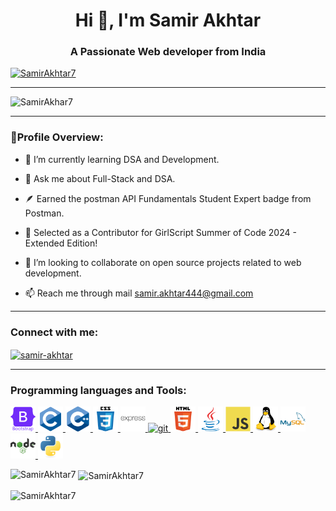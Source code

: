 

<!-- my name-->

<h1 align="center">Hi 👋, I'm Samir Akhtar </h1></p>

<!--Passionate about-->

<h3 align="center">A Passionate Web developer from India</h3>

<!--trophy-->

<p align="left"> <a href="https://github.com/ryo-ma/github-profile-trophy"><img src="https://github-profile-trophy.vercel.app/?username=SamirAkhtar7" alt="SamirAkhtar7" /></a> </p>


<!--profile views-->
----
<p align="left">  <img src="https://komarev.com/ghpvc/?username=SamirAkhar7&label=Page%20views&color=0e75b6&style=flat" alt="SamirAkhar7" </p>

----
  
<!-- 🧑‍💻Profile Overview -->
  
<h3> 👤Profile Overview: </h3>

 - 🌱 I’m currently learning DSA and Development.

 - 💬 Ask me about Full-Stack and DSA.

 - 🪶 Earned the postman API Fundamentals Student Expert badge from Postman.

 - 🎉 Selected as a Contributor for GirlScript Summer of Code 2024 - Extended Edition!

 - 👯 I’m looking to collaborate on open source projects related to web development.

 - 📫 Reach me through mail samir.akhtar444@gmail.com
 
-----
  
<!--stay connected with me-->

<h3 align="left">Connect with me:</h3>
<p align="left">
<a href="https://https://www.linkedin.com/in/samir-akhtar-2a295b25b/" target="blank"><img align="center" src="https://raw.githubusercontent.com/rahuldkjain/github-profile-readme-generator/master/src/images/icons/Social/linked-in-alt.svg" alt="samir-akhtar" height="30" width="40" /></a>
</p>

<!--programming languages and tools-->
----
<h3 align="left">Programming languages and Tools:</h3>
<p align="left"> <a href="https://getbootstrap.com" target="_blank" rel="noreferrer"> <img src="https://raw.githubusercontent.com/devicons/devicon/master/icons/bootstrap/bootstrap-plain-wordmark.svg" alt="bootstrap" width="40" height="40"/> </a> <a href="https://www.cprogramming.com/" target="_blank" rel="noreferrer"> <img src="https://raw.githubusercontent.com/devicons/devicon/master/icons/c/c-original.svg" alt="c" width="40" height="40"/> </a> <a href="https://www.w3schools.com/cpp/" target="_blank" rel="noreferrer"> <img src="https://raw.githubusercontent.com/devicons/devicon/master/icons/cplusplus/cplusplus-original.svg" alt="cplusplus" width="40" height="40"/> </a> <a href="https://www.w3schools.com/css/" target="_blank" rel="noreferrer"> <img src="https://raw.githubusercontent.com/devicons/devicon/master/icons/css3/css3-original-wordmark.svg" alt="css3" width="40" height="40"/> </a> <a href="https://expressjs.com" target="_blank" rel="noreferrer"> <img src="https://raw.githubusercontent.com/devicons/devicon/master/icons/express/express-original-wordmark.svg" alt="express" width="40" height="40"/> </a> <a href="https://git-scm.com/" target="_blank" rel="noreferrer"> <img src="https://www.vectorlogo.zone/logos/git-scm/git-scm-icon.svg" alt="git" width="40" height="40"/> </a> <a href="https://www.w3.org/html/" target="_blank" rel="noreferrer"> <img src="https://raw.githubusercontent.com/devicons/devicon/master/icons/html5/html5-original-wordmark.svg" alt="html5" width="40" height="40"/> </a> <a href="https://www.java.com" target="_blank" rel="noreferrer"> <img src="https://raw.githubusercontent.com/devicons/devicon/master/icons/java/java-original.svg" alt="java" width="40" height="40"/> </a> <a href="https://developer.mozilla.org/en-US/docs/Web/JavaScript" target="_blank" rel="noreferrer"> <img src="https://raw.githubusercontent.com/devicons/devicon/master/icons/javascript/javascript-original.svg" alt="javascript" width="40" height="40"/> </a> <a href="https://www.linux.org/" target="_blank" rel="noreferrer"> <img src="https://raw.githubusercontent.com/devicons/devicon/master/icons/linux/linux-original.svg" alt="linux" width="40" height="40"/> </a> <a href="https://www.mysql.com/" target="_blank" rel="noreferrer"> <img src="https://raw.githubusercontent.com/devicons/devicon/master/icons/mysql/mysql-original-wordmark.svg" alt="mysql" width="40" height="40"/> </a> <a href="https://nodejs.org" target="_blank" rel="noreferrer"> <img src="https://raw.githubusercontent.com/devicons/devicon/master/icons/nodejs/nodejs-original-wordmark.svg" alt="nodejs" width="40" height="40"/> </a> <a href="https://www.python.org" target="_blank" rel="noreferrer"> <img src="https://raw.githubusercontent.com/devicons/devicon/master/icons/python/python-original.svg" alt="python" width="40" height="40"/> </a> </p>

<!-- most used languages-->
<p><img align="left" src="https://github-readme-stats.vercel.app/api/top-langs?username=SamirAkhtar7&show_icons=true&locale=en&layout=compact" alt="SamirAkhtar7" /></p>

<!--github stats-->
<p>&nbsp;<img align="center" src="https://github-readme-stats.vercel.app/api?username=SamirAkhtar7&show_icons=true&locale=en" alt="SamirAkhtar7" /></p>

<!--Github streak-->

<p><img align="center" src="https://github-readme-streak-stats.herokuapp.com/?user=SamirAkhtar7&" alt="SamirAkhtar7" /></p>
<!--END-->


                                                                        

